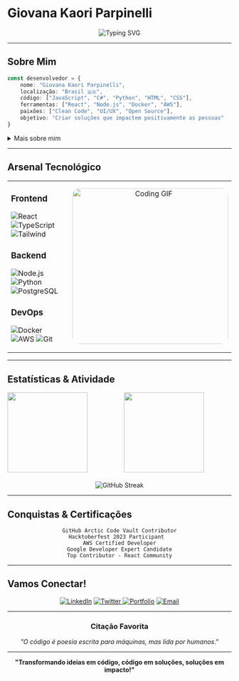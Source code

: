 # Giovana Kaori Parpinelli 

<div align="center">
  
![Typing SVG](https://readme-typing-svg.herokuapp.com?font=Fira+Code&weight=500&size=26&pause=1200&color=ff8451&background=FFF5F500&center=true&vCenter=true&width=650&lines=Desenvolvedora;Transformando+ideias+em+código;Olá!+Bem-vindo+ao+meu+universo!)

</div>

---

## Sobre Mim

```typescript
const desenvolvedor = {
    nome: "Giovana Kaori Parpinelli",
    localização: "Brasil 🇧🇷",
    código: ["JavaScript", "C#", "Python", "HTML", "CSS"],
    ferramentas: ["React", "Node.js", "Docker", "AWS"],
    paixões: ["Clean Code", "UI/UX", "Open Source"],
    objetivo: "Criar soluções que impactem positivamente as pessoas"
}
```

<details>
<summary>Mais sobre mim</summary>
<br>

Atualmente trabalhando em **projetos inovadores com React e Node.js**  
Aprendendo **Machine Learning e Cloud Architecture**  
Procuro colaborar em **projetos open source**  
Pergunte-me sobre **desenvolvimento web, APIs e arquitetura de software**  
Como me encontrar: **kaoriparpinelli@gmail.com**  
Fato curioso: **Adoro resolver problemas complexos com código elegante!**

</details>

---

## Arsenal Tecnológico

<table>
<tr>
<td width="50%" valign="top">

### Frontend
![React](https://img.shields.io/badge/React-FFE4E6?style=flat-square&logo=react&logoColor=61DAFB)
![TypeScript](https://img.shields.io/badge/TypeScript-F0E6FF?style=flat-square&logo=typescript&logoColor=3178C6)
![Tailwind](https://img.shields.io/badge/Tailwind-E6FFFA?style=flat-square&logo=tailwind-css&logoColor=06B6D4)

### Backend
![Node.js](https://img.shields.io/badge/Node.js-E6F7E6?style=flat-square&logo=node.js&logoColor=339933)
![Python](https://img.shields.io/badge/Python-FFF5E6?style=flat-square&logo=python&logoColor=3776AB)
![PostgreSQL](https://img.shields.io/badge/PostgreSQL-E6F3FF?style=flat-square&logo=postgresql&logoColor=4169E1)

### DevOps
![Docker](https://img.shields.io/badge/Docker-E6F8FF?style=flat-square&logo=docker&logoColor=2496ED)
![AWS](https://img.shields.io/badge/AWS-FFF4E6?style=flat-square&logo=amazon-aws&logoColor=FF9900)
![Git](https://img.shields.io/badge/Git-FFE6E6?style=flat-square&logo=git&logoColor=F05032)

</td>
<td width="50%" align="center">

<img src="https://mir-s3-cdn-cf.behance.net/project_modules/disp/601014116770475.6068beff4640a.gif" width="350" alt="Coding GIF" style="border-radius: 15px; filter: hue-rotate(320deg) saturate(0.7) brightness(1.1);"/>

</td>
</tr>
</table>

---

## Estatísticas & Atividade

<div style="display: flex; justify-content: center; gap: 20px; align-items: center;">

<img height="180em" src="https://github-readme-stats.vercel.app/api?username=seuusername&show_icons=true&theme=default&bg_color=ffffff&title_color=333333&text_color=666666&icon_color=ff8451&border_color=e1e4e8" style="flex: 1; max-width: 400px;"/>

<img height="180em" src="https://github-readme-stats.vercel.app/api/top-langs/?username=seuusername&layout=compact&theme=default&bg_color=ffffff&title_color=333333&text_color=666666&border_color=e1e4e8" style="flex: 1; max-width: 400px;"/>

</div>

<div align="center" style="margin-top: 20px;">

![GitHub Streak](https://github-readme-streak-stats.herokuapp.com/?user=seuusername&theme=default&background=ffffff&ring=ff8451&fire=ff8451&currStreakLabel=666666&border=e1e4e8)

</div>


---

## Conquistas & Certificações

<div align="center">

```
GitHub Arctic Code Vault Contributor
Hacktoberfest 2023 Participant  
AWS Certified Developer
Google Developer Expert Candidate
Top Contributor - React Community
```

</div>

---

## Vamos Conectar!

<div align="center">

[![LinkedIn](https://img.shields.io/badge/LinkedIn-E6F0FF?style=for-the-badge&logo=linkedin&logoColor=0077B5)](https://linkedin.com/in/seulinkedin)
[![Twitter](https://img.shields.io/badge/Twitter-E6F8FF?style=for-the-badge&logo=twitter&logoColor=1DA1F2)  ](https://twitter.com/seutwitter)
[![Portfolio](https://img.shields.io/badge/Portfolio-FFE6F0?style=for-the-badge&logo=firefox&logoColor=FF4154)](https://seuportfolio.com)
[![Email](https://img.shields.io/badge/Email-FFF0E6?style=for-the-badge&logo=gmail&logoColor=D14836)](mailto:seu-email@exemplo.com)

</div>

---

<div align="center">

### Citação Favorita

*"O código é poesia escrita para máquinas, mas lida por humanos."*

---

<div align="center">

**"Transformando ideias em código, código em soluções, soluções em impacto!"**

</div>

<!-- 
    Easter Egg: Se você chegou até aqui, você é incrível! 
    Este README foi criado com muito carinho e atenção aos detalhes
    Sinta-se livre para usar como inspiração para o seu próprio perfil
-->
